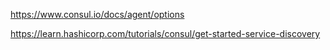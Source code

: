 https://www.consul.io/docs/agent/options

https://learn.hashicorp.com/tutorials/consul/get-started-service-discovery